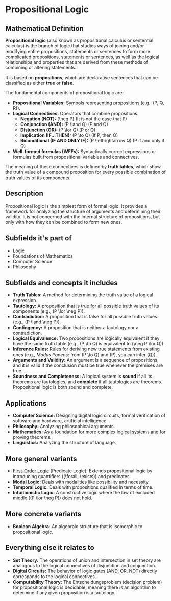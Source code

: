 # Propositional Logic

## Mathematical Definition

**Propositional logic** (also known as propositional calculus or sentential calculus) is the branch of logic that studies ways of joining and/or modifying entire propositions, statements or sentences to form more complicated propositions, statements or sentences, as well as the logical relationships and properties that are derived from these methods of combining or altering statements.

It is based on **propositions**, which are declarative sentences that can be classified as either **true** or **false**.

The fundamental components of propositional logic are:
*   **Propositional Variables:** Symbols representing propositions (e.g., \(P, Q, R\)).
*   **Logical Connectives:** Operators that combine propositions.
    *   **Negation (NOT):** \(\neg P\) (It is not the case that P)
    *   **Conjunction (AND):** \(P \land Q\) (P and Q)
    *   **Disjunction (OR):** \(P \lor Q\) (P or Q)
    *   **Implication (IF...THEN):** \(P \to Q\) (If P, then Q)
    *   **Biconditional (IF AND ONLY IF):** \(P \leftrightarrow Q\) (P if and only if Q)
*   **Well-formed formulas (WFFs):** Syntactically correct expressions or formulas built from propositional variables and connectives.

The meaning of these connectives is defined by **truth tables**, which show the truth value of a compound proposition for every possible combination of truth values of its components.

## Description

Propositional logic is the simplest form of formal logic. It provides a framework for analyzing the structure of arguments and determining their validity. It is not concerned with the internal structure of propositions, but only with how they can be combined to form new ones.

## Subfields it's part of

*   [Logic](./)
*   Foundations of Mathematics
*   Computer Science
*   Philosophy

## Subfields and concepts it includes

*   **Truth Tables:** A method for determining the truth value of a logical expression.
*   **Tautology:** A proposition that is true for all possible truth values of its components (e.g., \(P \lor \neg P\)).
*   **Contradiction:** A proposition that is false for all possible truth values (e.g., \(P \land \neg P\)).
*   **Contingency:** A proposition that is neither a tautology nor a contradiction.
*   **Logical Equivalence:** Two propositions are logically equivalent if they have the same truth table (e.g., \(P \to Q\) is equivalent to \(\neg P \lor Q\)).
*   **Inference Rules:** Rules for deriving new true statements from existing ones (e.g., *Modus Ponens*: from \(P \to Q\) and \(P\), you can infer \(Q\)).
*   **Arguments and Validity:** An argument is a sequence of propositions, and it is valid if the conclusion must be true whenever the premises are true.
*   **Soundness and Completeness:** A logical system is **sound** if all its theorems are tautologies, and **complete** if all tautologies are theorems. Propositional logic is both sound and complete.

## Applications

*   **Computer Science:** Designing digital logic circuits, formal verification of software and hardware, artificial intelligence.
*   **Philosophy:** Analyzing philosophical arguments.
*   **Mathematics:** As a foundation for more complex logical systems and for proving theorems.
*   **Linguistics:** Analyzing the structure of language.

## More general variants

*   [First-Order Logic](./First-Order_Logic.md) (Predicate Logic): Extends propositional logic by introducing quantifiers (\(\forall, \exists\)) and predicates.
*   **Modal Logic:** Deals with modalities like possibility and necessity.
*   **Temporal Logic:** Deals with propositions qualified in terms of time.
*   **Intuitionistic Logic:** A constructive logic where the law of excluded middle (\(P \lor \neg P\)) does not hold.

## More concrete variants

*   **Boolean Algebra:** An algebraic structure that is isomorphic to propositional logic.

## Everything else it relates to

*   **Set Theory:** The operations of union and intersection in set theory are analogous to the logical connectives of disjunction and conjunction.
*   **Digital Circuits:** The behavior of logic gates (AND, OR, NOT) directly corresponds to the logical connectives.
*   **Computability Theory:** The Entscheidungsproblem (decision problem) for propositional logic is decidable, meaning there is an algorithm to determine if any given proposition is a tautology.
